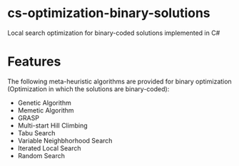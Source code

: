 # cs-optimization-binary-solutions

Local search optimization for binary-coded solutions implemented in C#

# Features

The following meta-heuristic algorithms are provided for binary optimization (Optimization in which the solutions are binary-coded):

* Genetic Algorithm
* Memetic Algorithm
* GRASP
* Multi-start Hill Climbing
* Tabu Search
* Variable Neighbhorhood Search 
* Iterated Local Search 
* Random Search 

